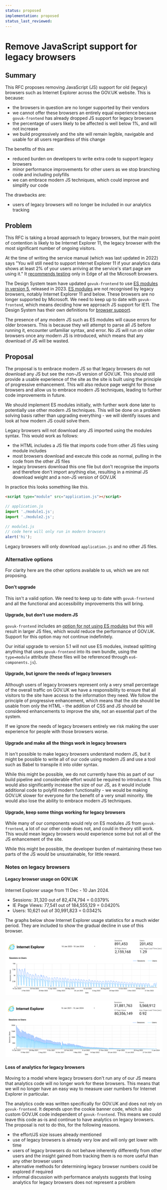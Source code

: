 ```yaml
---
status: proposed
implementation: proposed
status_last_reviewed:
---
```


# Remove JavaScript support for legacy browsers

## Summary

This RFC proposes removing JavaScript (JS) support for old (legacy) browsers such as Internet Explorer across the GOV.UK website. This is because:

- the browsers in question are no longer supported by their vendors
- we cannot offer these browsers an entirely equal experience because `govuk-frontend` has already dropped JS support for legacy browsers
- the percentage of users likely to be affected is well below 1%, and will not increase
- we build progressively and the site will remain legible, navigable and usable for all users regardless of this change

The benefits of this are:

- reduced burden on developers to write extra code to support legacy browsers
- minor performance improvements for other users as we stop branching code and including polyfills
- we can embrace modern JS techniques, which could improve and simplify our code

The drawbacks are:

- users of legacy browsers will no longer be included in our analytics tracking

## Problem

This RFC is taking a broad approach to legacy browsers, but the main point of contention is likely to be Internet Explorer 11, the legacy browser with the most significant number of ongoing visitors.

At the time of writing the service manual (which was last updated in 2022) says "You will still need to support Internet Explorer 11 if your analytics data shows at least 2% of your users arriving at the service's start page are using it." It [recommends testing](https://www.gov.uk/service-manual/technology/designing-for-different-browsers-and-devices) only in Edge of all the Microsoft browsers.

The Design System team have updated `govuk-frontend` to use [ES modules in version 5](https://frontend.design-system.service.gov.uk/importing-css-assets-and-javascript/#javascript), released in 2023. [ES modules](https://developer.mozilla.org/en-US/docs/Web/JavaScript/Guide/Modules) are not recognised by legacy browsers, notably Internet Explorer 11 and below. These browsers are no longer supported by Microsoft. We need to keep up to date with `govuk-frontend`, which means deciding how we approach JS support for IE11. The Design System has their own definitions for [browser support](https://frontend.design-system.service.gov.uk/browser-support/).

The presence of any modern JS such as ES modules will cause errors for older browsers. This is because they will attempt to parse all JS before running it, encounter unfamiliar syntax, and error. No JS will run on older browsers once any modern JS is introduced, which means that any download of JS will be wasted.

## Proposal

The proposal is to embrace modern JS so that legacy browsers do not download any JS but see the non-JS version of GOV.UK. This should still provide a usable experience of the site as the site is built using the principle of progressive enhancement. This will also reduce page weight for those browsers and allow us to embrace modern JS techniques, leading to further code improvements in future.

We should implement ES modules initially, with further work done later to potentially use other modern JS techniques. This will be done on a problem solving basis rather than upgrading everything - we will identify issues and look at how modern JS could solve them.

Legacy browsers will not download any JS imported using the modules syntax. This would work as follows:

- the HTML includes a JS file that imports code from other JS files using module includes
- most browsers download and execute this code as normal, pulling in the code from the other JS files
- legacy browsers download this one file but don't recognise the imports and therefore don't import anything else, resulting in a minimal JS download weight and a non-JS version of GOV.UK

In practice this looks something like this.

```HTML
<script type="module" src="application.js"></script>
```

```JavaScript
// application.js
import './module1.js';
import './module2.js';
```

```JavaScript
// module1.js
// code here will only run in modern browsers
alert('hi');
```

Legacy browsers will only download `application.js` and no other JS files.

### Alternative options

For clarity here are the other options available to us, which we are not proposing.

#### Don't upgrade

This isn't a valid option. We need to keep up to date with `govuk-frontend` and all the functional and accessibility improvements this will bring.

#### Upgrade, but don't use modern JS

`govuk-frontend` includes an [option for not using ES modules](https://frontend.design-system.service.gov.uk/importing-css-assets-and-javascript/#import-javascript-using-alternative-module-formats) but this will result in larger JS files, which would reduce the performance of GOV.UK. Support for this option may not continue indefinitely.

Our initial upgrade to version 5.1 will not use ES modules, instead splitting anything that uses `govuk-frontend` into its own bundle, using the `type=module` attribute (these files will be referenced through `es6-components.js`).

#### Upgrade, but ignore the needs of legacy browsers

Although users of legacy browsers represent only a very small percentage of the overall traffic on GOV.UK we have a responsibility to ensure that all visitors to the site have access to the information they need. We follow the principle of progressive enhancement, which means that the site should be usable from only the HTML - the addition of CSS and JS should be considered enhancements to improve the site, not an essential part of the system.

If we ignore the needs of legacy browsers entirely we risk making the user experience for people with those browsers worse.

#### Upgrade and make all the things work in legacy browsers

It isn't possible to make legacy browsers understand modern JS, but it might be possible to write all of our code using modern JS and use a tool such as Babel to transpile it into older syntax.

While this might be possible, we do not currently have this as part of our build pipeline and considerable effort would be required to introduce it. This would also significantly increase the size of our JS, as it would include additional code to polyfill modern functionality - we would be making GOV.UK slower for everyone for the benefit of a very small minority. We would also lose the ability to embrace modern JS techniques.

#### Upgrade, keep some things working for legacy browsers

While many of our components would rely on ES modules JS from `govuk-frontend`, a lot of our other code does not, and could in theory still work. This would mean legacy browsers would experience some but not all of the JS enhancement of the site.

While this might be possible, the developer burden of maintaining these two parts of the JS would be unsustainable, for little reward.

### Notes on legacy browsers

#### Legacy browser usage on GOV.UK

Internet Explorer usage from 11 Dec - 10 Jan 2024.

- Sessions: 31,320 out of 82,474,794 = 0.0379%
- IE Page Views: 77,541 out of 184,555,129 = 0.0420%
- Users: 10,621 out of 30,991,823 = 0.0342%

The graphs below show Internet Explorer usage statistics for a much wider period. They are included to show the gradual decline in use of this browser.

![](rfc-171/ie_usage_last_year.png)

![](rfc-171/ie_usage_last_three_years.png)

#### Loss of analytics for legacy browsers

Moving to a model where legacy browsers don't run any of our JS means that analytics code will no longer work for these browsers. This means that we will no longer have an easy way to measure user numbers for Internet Explorer in particular.

The analytics code was written specifically for GOV.UK and does not rely on `govuk-frontend`. It depends upon the cookie banner code, which is also custom GOV.UK code independent of `govuk-frontend`. This means we could leave this code as-is and continue to have analytics on legacy browsers. The proposal is not to do this, for the following reasons.

- the effort/JS size issues already mentioned
- use of legacy browsers is already very low and will only get lower with time
- users of legacy browsers do not behave inherently differently from other users and the insight gained from tracking them is no more useful than any other browser users
- alternative methods for determining legacy browser numbers could be explored if required
- informal discussion with performance analysts suggests that losing analytics for legacy browsers does not represent a problem
